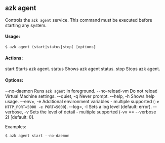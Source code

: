 ## azk agent

Controls the `azk agent` service. This command must be executed before starting any system.

#### Usage:

    $ azk agent (start|status|stop) [options]

#### Actions:

  start                     Starts azk agent.
  status                    Shows azk agent status.
  stop                      Stops azk agent.

#### Options:

  --no-daemon               Runs `azk agent` in foreground.
  --no-reload-vm            Do not reload Virtual Machine settings.
  --quiet, -q               Never prompt.
  --help, -h                Shows help usage.
  --env=<data>, -e          Additional environment variables - multiple supported (`-e HTTP_PORT=5000 -e PORT=5000`).
  --log=<level>, -l         Sets a log level (default: error).
  --verbose, -v             Sets the level of detail - multiple supported (-vv == --verbose 2) [default: 0].

Examples:

    $ azk agent start --no-daemon
